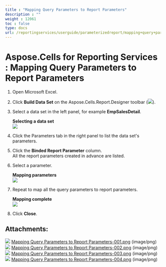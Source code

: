```yaml
---
title : "Mapping Query Parameters to Report Parameters" 
description : "" 
weight : 12061 
toc : false
type: docs
url: /reportingservices/userguide/parameterizedreport/mapping+query+parameters+to+report+parameters/
---
```


# Aspose.Cells for Reporting Services : Mapping Query Parameters to Report Parameters


1.  Open Microsoft Excel.
2.  Click **Build Data Set** on the Aspose.Cells.Report.Designer toolbar (![](https://docs2.aspose.com/cells/reportingservices/attachments/6094958/6193284.png)).
3.  Select a data set in the left panel, for example **EmpSalesDetail**.  
      
    **Selecting a data set**  
    ![](https://docs2.aspose.com/cells/reportingservices/attachments/6094958/6193283.png)  
      
    
4.  Click the Parameters tab in the right panel to list the data set's parameters.
5.  Click the **Binded Report Parameter** column.  
    All the report parameters created in advance are listed.
6.  Select a parameter.  
      
    **Mapping parameters**  
    ![](https://docs2.aspose.com/cells/reportingservices/attachments/6094958/6193282.png)  
      
    
7.  Repeat to map all the query parameters to report parameters.  
      
    **Mapping complete**  
    ![](https://docs2.aspose.com/cells/reportingservices/attachments/6094958/6193289.png)
8.  Click **Close**.

## Attachments:

![](https://docs2.aspose.com/cells/reportingservices/images/icons/bullet_blue.gif) [Mapping Query Parameters to Report Parameters-001.png](https://docs2.aspose.com/cells/reportingservices/attachments/6094958/6193284.png) (image/png)  
![](https://docs2.aspose.com/cells/reportingservices/images/icons/bullet_blue.gif) [Mapping Query Parameters to Report Parameters-002.png](https://docs2.aspose.com/cells/reportingservices/attachments/6094958/6193283.png) (image/png)  
![](https://docs2.aspose.com/cells/reportingservices/images/icons/bullet_blue.gif) [Mapping Query Parameters to Report Parameters-003.png](https://docs2.aspose.com/cells/reportingservices/attachments/6094958/6193282.png) (image/png)  
![](https://docs2.aspose.com/cells/reportingservices/images/icons/bullet_blue.gif) [Mapping Query Parameters to Report Parameters-004.png](https://docs2.aspose.com/cells/reportingservices/attachments/6094958/6193289.png) (image/png)  

